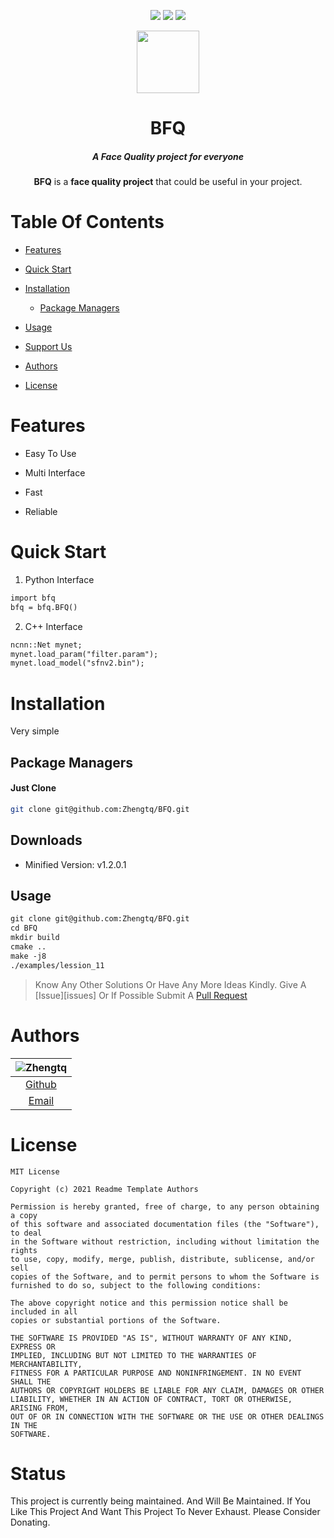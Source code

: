 <div align="center" id="top"><p><a href="https://app.codacy.com/gh/krishdevdb/readme-template/dashboard"><img src="https://img.shields.io/codacy/grade/1a76cd48727846d7804203b3f7ff66ed?style=flat-square"></a>
    <a href="https://github.com/krishdevdb/reseter.css/commits/master"><img src="https://img.shields.io/github/last-commit/krishdevdb/readme-template?style=flat-square"></a>
    <a href="#status"><img src="https://img.shields.io/badge/Maintained-yes-green.svg?style=flat-square"></a></p><img height="100px" width="100px" src="./logo.png">
  <br>
  <h1>BFQ</h1>
  <h5>A Face Quality project for everyone</h5>
  <p>
  <b>BFQ</b> is a <b>face quality project</b> that could be useful in your project.
  </p></div>

# Table Of Contents

*   [Features](#features)

*   [Quick Start](#quick-start)

*   [Installation](#installation)

    *   [Package Managers](#package-managers)

*   [Usage](#usage)

*   [Support Us](#support-us)

*   [Authors](#authors)

*   [License](#license)


# Features

*   Easy To Use 

*   Multi Interface

*   Fast

*   Reliable


# Quick Start

1. Python Interface 

```markdown
import bfq
bfq = bfq.BFQ()
```

2. C++ Interface 

```markdown
ncnn::Net mynet;
mynet.load_param("filter.param");
mynet.load_model("sfnv2.bin");

```


# Installation

Very simple


## Package Managers

#### Just Clone 

```bash
git clone git@github.com:Zhengtq/BFQ.git
```


    
## Downloads

*   Minified Version: v1.2.0.1 


## Usage
```markdown
git clone git@github.com:Zhengtq/BFQ.git
cd BFQ
mkdir build
cmake ..
make -j8
./examples/lession_11
```


> Know Any Other Solutions Or Have Any More Ideas Kindly. Give A [Issue][issues] Or If Possible Submit A [Pull Request](https://github.com/Zhengtq/BFQ/pulls)


# Authors

| ![Zhengtq](https://github.com/Zhengtq) |
| :----------------------------------------------------------: |
| [Github](https://github.com/Zhengtq) |
| [Email](mailto:1553866519@qq.com) |


# License
```
MIT License

Copyright (c) 2021 Readme Template Authors

Permission is hereby granted, free of charge, to any person obtaining a copy
of this software and associated documentation files (the "Software"), to deal
in the Software without restriction, including without limitation the rights
to use, copy, modify, merge, publish, distribute, sublicense, and/or sell
copies of the Software, and to permit persons to whom the Software is
furnished to do so, subject to the following conditions:

The above copyright notice and this permission notice shall be included in all
copies or substantial portions of the Software.

THE SOFTWARE IS PROVIDED "AS IS", WITHOUT WARRANTY OF ANY KIND, EXPRESS OR
IMPLIED, INCLUDING BUT NOT LIMITED TO THE WARRANTIES OF MERCHANTABILITY,
FITNESS FOR A PARTICULAR PURPOSE AND NONINFRINGEMENT. IN NO EVENT SHALL THE
AUTHORS OR COPYRIGHT HOLDERS BE LIABLE FOR ANY CLAIM, DAMAGES OR OTHER
LIABILITY, WHETHER IN AN ACTION OF CONTRACT, TORT OR OTHERWISE, ARISING FROM,
OUT OF OR IN CONNECTION WITH THE SOFTWARE OR THE USE OR OTHER DEALINGS IN THE
SOFTWARE.
```

# Status

This project is currently being maintained. And Will Be Maintained. If You Like This Project And Want This Project To Never Exhaust. Please Consider Donating.


